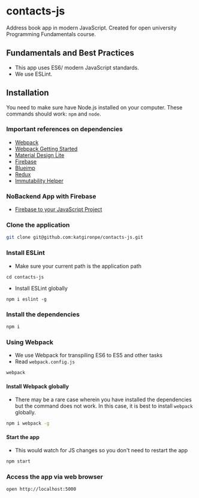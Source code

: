 # contacts-js
Address book app in modern JavaScript. Created for open university Programming Fundamentals course.

## Fundamentals and Best Practices

* This app uses ES6/ modern JavaScript standards.
* We use ESLint.

## Installation

You need to make sure have Node.js installed on your computer. These commands should work: `npm` and `node`.

### Important references on dependencies

* [Webpack](https://webpack.github.io/docs/tutorials/getting-started/)
* [Webpack Getting Started](https://webpack.js.org/guides/getting-started/)
* [Material Design Lite](https://github.com/google/material-design-lite)
* [Firebase](https://www.npmjs.com/package/firebase)
* [Blueimp](https://github.com/blueimp/JavaScript-Templates/blob/master/README.md)
* [Redux](https://github.com/reactjs/redux)
* [Immutability Helper](https://github.com/kolodny/immutability-helper)

### NoBackend App with Firebase

* [Firebase to your JavaScript Project](https://firebase.google.com/docs/web/setup)

### Clone the application

```bash
git clone git@github.com:katgironpe/contacts-js.git
```

### Install ESLint

* Make sure your current path is the application path

```
cd contacts-js
```

* Install ESLint globally

```
npm i eslint -g
```

### Install the dependencies

```bash
npm i
```

### Using Webpack

* We use Webpack for transpiling ES6 to ES5 and other tasks
* Read `webpack.config.js`

```bash
webpack
```

#### Install Webpack globally

* There may be a rare case wherein you have installed the dependencies but the command does not work. In this case, it is best to install `webpack` globally.

```bash
npm i webpack -g
```

#### Start the app

* This would watch for JS changes so you don't need to restart the app

```bash
npm start
```

### Access the app via web browser

```bash
open http://localhost:5000
```
